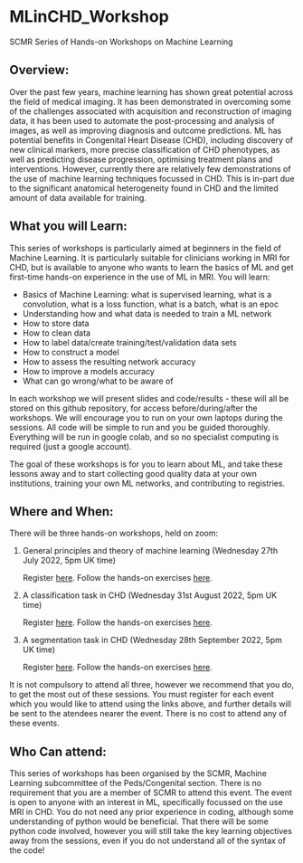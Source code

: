 # MLinCHD_Workshop
SCMR Series of Hands-on Workshops on Machine Learning

## Overview: 

Over the past few years, machine learning has shown great potential across the field of medical imaging. It has been demonstrated in overcoming some of the challenges associated with acquisition and reconstruction of imaging data, it has been used to automate the post-processing and analysis of images, as well as improving diagnosis and outcome predictions. ML has potential benefits in Congenital Heart Disease (CHD), including discovery of new clinical markers, more precise classification of CHD phenotypes, as well as predicting disease progression, optimising treatment plans and interventions. However, currently there are relatively few demonstrations of the use of machine learning techniques focussed in CHD. This is in-part due to the significant anatomical heterogeneity found in CHD and the limited amount of data available for training. 

## What you will Learn:

This series of workshops is particularly aimed at beginners in the field of Machine Learning. It is particularly suitable for clinicians working in MRI for CHD, but is available to anyone who wants to learn the basics of ML and get first-time hands-on experience in the use of ML in MRI. You will learn:

  - Basics of Machine Learning: what is supervised learning, what is a convolution, what is a loss function, what is a batch, what is an epoc
  - Understanding how and what data is needed to train a ML network
  - How to store data
  - How to clean data
  - How to label data/create training/test/validation data sets
  - How to construct a model
  - How to assess the resulting network accuracy
  - How to improve a models accuracy
  - What can go wrong/what to be aware of

In each workshop we will present slides and code/results - these will all be stored on this github repository, for access before/during/after the workshops. We will encourage you to run on your own laptops during the sessions. All code will be simple to run and you be guided thoroughly. Everything will be run in google colab, and so no specialist computing is required (just a google account). 

The goal of these workshops is for you to learn about ML, and take these lessons away and to start collecting good quality data at your own institutions, training your own ML networks, and contributing to registries. 

## Where and When:

There will be three hands-on workshops, held on zoom:

  1. General principles and theory of machine learning (Wednesday 27th July 2022, 5pm UK time)
     
     Register [here](https://www.eventbrite.co.uk/e/363916101857).
     Follow the hands-on exercises [here](https://colab.research.google.com/github/mrphys/MLinCHD_Workshop/blob/master/Workshop1/Exercises.ipynb).

  2. A classification task in CHD (Wednesday 31st August 2022, 5pm UK time)
     
     Register [here](https://www.eventbrite.co.uk/e/363924787837).
     Follow the hands-on exercises [here](https://colab.research.google.com/github/mrphys/MLinCHD_Workshop/blob/master/Workshop2/Exercises.ipynb).

  3. A segmentation task in CHD (Wednesday 28th September 2022, 5pm UK time)
     
     Register [here](https://www.eventbrite.co.uk/e/363925359547).
     Follow the hands-on exercises [here](https://colab.research.google.com/github/mrphys/MLinCHD_Workshop/blob/master/Workshop3/Exercises.ipynb).


It is not compulsory to attend all three, however we recommend that you do, to get the most out of these sessions. You must register for each event which you would like to attend using the links above, and further details will be sent to the atendees nearer the event.
There is no cost to attend any of these events.

## Who Can attend:

This series of workshops has been organised by the SCMR, Machine Learning subcommittee of the Peds/Congenital section. 
There is no requirement that you are a member of SCMR to attend this event. 
The event is open to anyone with an interest in ML, specifically focussed on the use MRI in CHD. 
You do not need any prior experience in coding, although some understanding of python would be beneficial. That there will be some python code involved, however you will still take the key learning objectives away from the sessions, even if you do not understand all of the syntax of the code! 
